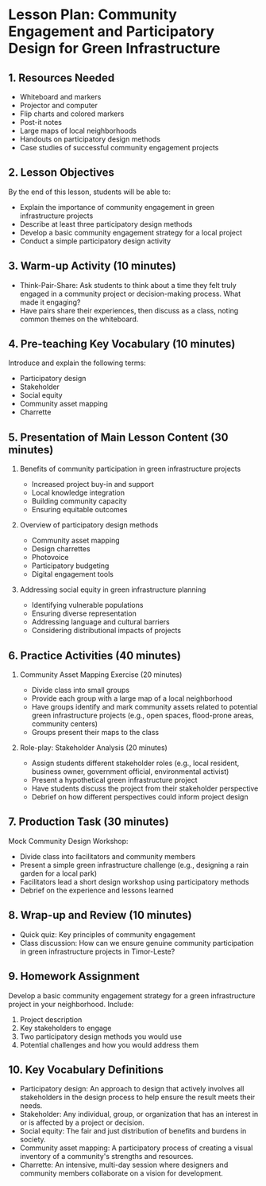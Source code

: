 # Lesson Plan: Community Engagement and Participatory Design for Green Infrastructure

## 1. Resources Needed

- Whiteboard and markers
- Projector and computer
- Flip charts and colored markers
- Post-it notes
- Large maps of local neighborhoods
- Handouts on participatory design methods
- Case studies of successful community engagement projects

## 2. Lesson Objectives

By the end of this lesson, students will be able to:
- Explain the importance of community engagement in green infrastructure projects
- Describe at least three participatory design methods
- Develop a basic community engagement strategy for a local project
- Conduct a simple participatory design activity

## 3. Warm-up Activity (10 minutes)

- Think-Pair-Share: Ask students to think about a time they felt truly engaged in a community project or decision-making process. What made it engaging? 
- Have pairs share their experiences, then discuss as a class, noting common themes on the whiteboard.

## 4. Pre-teaching Key Vocabulary (10 minutes)

Introduce and explain the following terms:
- Participatory design
- Stakeholder
- Social equity
- Community asset mapping
- Charrette

## 5. Presentation of Main Lesson Content (30 minutes)

1. Benefits of community participation in green infrastructure projects
   - Increased project buy-in and support
   - Local knowledge integration
   - Building community capacity
   - Ensuring equitable outcomes

2. Overview of participatory design methods
   - Community asset mapping
   - Design charrettes
   - Photovoice
   - Participatory budgeting
   - Digital engagement tools

3. Addressing social equity in green infrastructure planning
   - Identifying vulnerable populations
   - Ensuring diverse representation
   - Addressing language and cultural barriers
   - Considering distributional impacts of projects

## 6. Practice Activities (40 minutes)

1. Community Asset Mapping Exercise (20 minutes)
   - Divide class into small groups
   - Provide each group with a large map of a local neighborhood
   - Have groups identify and mark community assets related to potential green infrastructure projects (e.g., open spaces, flood-prone areas, community centers)
   - Groups present their maps to the class

2. Role-play: Stakeholder Analysis (20 minutes)
   - Assign students different stakeholder roles (e.g., local resident, business owner, government official, environmental activist)
   - Present a hypothetical green infrastructure project
   - Have students discuss the project from their stakeholder perspective
   - Debrief on how different perspectives could inform project design

## 7. Production Task (30 minutes)

Mock Community Design Workshop:
- Divide class into facilitators and community members
- Present a simple green infrastructure challenge (e.g., designing a rain garden for a local park)
- Facilitators lead a short design workshop using participatory methods
- Debrief on the experience and lessons learned

## 8. Wrap-up and Review (10 minutes)

- Quick quiz: Key principles of community engagement
- Class discussion: How can we ensure genuine community participation in green infrastructure projects in Timor-Leste?

## 9. Homework Assignment

Develop a basic community engagement strategy for a green infrastructure project in your neighborhood. Include:
1. Project description
2. Key stakeholders to engage
3. Two participatory design methods you would use
4. Potential challenges and how you would address them

## 10. Key Vocabulary Definitions

- Participatory design: An approach to design that actively involves all stakeholders in the design process to help ensure the result meets their needs.
- Stakeholder: Any individual, group, or organization that has an interest in or is affected by a project or decision.
- Social equity: The fair and just distribution of benefits and burdens in society.
- Community asset mapping: A participatory process of creating a visual inventory of a community's strengths and resources.
- Charrette: An intensive, multi-day session where designers and community members collaborate on a vision for development.